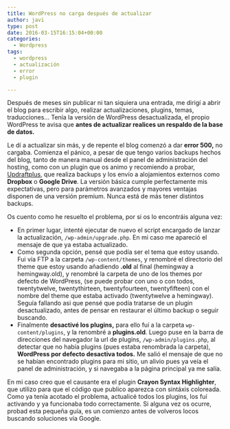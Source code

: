 ```yaml
---
title: WordPress no carga después de actualizar
author: javi
type: post
date: 2016-03-15T16:15:04+00:00
categories:
  - Wordpress
tags:
  - wordpress
  - actualización
  - error
  - plugin

---
```

Después de meses sin publicar ni tan siquiera una entrada, me dirigí a abrir el blog para escribir algo, realizar actualizaciones, plugins, temas, traducciones&#8230; Tenía la versión de WordPress desactualizada, el propio WordPress te avisa que **antes de actualizar realices un respaldo de la base de datos.**

Le dí a actualizar sin más, y de repente el blog comenzó a dar **error 500,** no cargaba. Comienza el pánico, a pesar de que tengo varios backups hechos del blog, tanto de manera manual desde el panel de administración del hosting, como con un plugin que os animo y recomiendo a probar, [Updraftplus][1], que realiza backups y los envío a alojamientos externos como **Dropbox** o **Google Drive**. La versión básica cumple perfectamente mis expectativas, pero para parámetros avanzados y mayores ventajas disponen de una versión premium. Nunca está de más tener distintos backups.

Os cuento como he resuelto el problema, por si os lo encontráis alguna vez:

  * En primer lugar, intenté ejecutar de nuevo el script encargado de lanzar la actualización, `/wp-admin/upgrade.php`. En mi caso me apareció el mensaje de que ya estaba actualizado.
  * Como segunda opción, pensé que podía ser el tema que estoy usando. Fui vía FTP a la carpeta `/wp-content/themes`, y renombré el directorio del theme que estoy usando añadiendo **.old** al final (hemingway a hemingway.old), y renombré la carpeta de uno de los themes por defecto de WordPress, (se puede probar con uno o con todos, twentytwelve, twentythirteen, twentyfourteen, twentyfifteen) con el nombre del theme que estaba activado (twentytwelve a hemingway). Seguía fallando asi que pensé que podía tratarse de un plugin desactualizado, antes de pensar en restaurar el último backup o seguir buscando.
  * Finalmente **desactivé los plugins,** para ello fuí a la carpeta `wp-content/plugins`, y la renombré a **plugins.old**. Luego puse en la barra de direcciones del navegador la url de plugins, `/wp-admin/plugins.php`, al detectar que no había plugins (pues estaba renombrada la carpeta), **WordPress por defecto desactiva todos.** Me salió el mensaje de que no se habían encontrado plugins para mi sitio, un alivio pues ya veía el panel de administración, y si navegaba a la página principal ya me salía.

En mi caso creo que el causante era el plugin **Crayon Syntax Highlighter**, que utilizo para que el código que publico aparezca con sintáxis coloreada. Como ya tenía acotado el problema, actualicé todos los plugins, los fuí activando y ya funcionaba todo correctamente. Si alguna vez os ocurre, probad esta pequeña guía, es un comienzo antes de volveros locos buscando soluciones vía Google.

 [1]: http://updraftplus.com/
